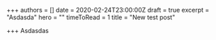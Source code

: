 +++
authors = []
date = 2020-02-24T23:00:00Z
draft = true
excerpt = "Asdasda"
hero = ""
timeToRead = 1
title = "New test post"

+++
Asdasdas